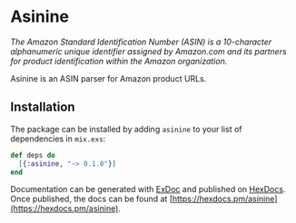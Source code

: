 # Asinine

_The Amazon Standard Identification Number (ASIN) is a 10-character alphanumeric unique identifier assigned by Amazon.com and its partners for product identification within the Amazon organization._

Asinine is an ASIN parser for Amazon product URLs.

## Installation

The package can be installed by adding `asinine` to your list of dependencies in `mix.exs`:

```elixir
def deps do
  [{:asinine, "~> 0.1.0"}]
end
```

Documentation can be generated with [ExDoc](https://github.com/elixir-lang/ex_doc)
and published on [HexDocs](https://hexdocs.pm). Once published, the docs can
be found at [https://hexdocs.pm/asinine](https://hexdocs.pm/asinine).
